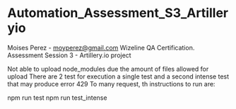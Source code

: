 # Automation_Assessment_S3_Artilleryio
Moises Perez - moyperez@gmail.com
Wizeline QA Certification. Assessment Session 3 - Artillery.io project

Not able to upload node_modules due the amount of files allowed for upload 
There are 2 test for execution a single test and a second intense test that may produce error 429 To many request, th instructions to run are:

npm run test
npm run test_intense
